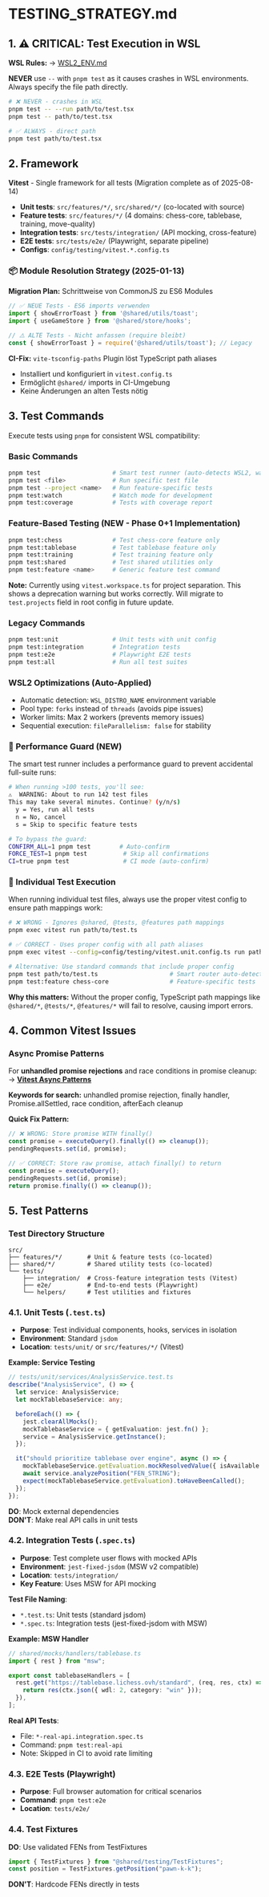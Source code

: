 # TESTING_STRATEGY.md

<!-- nav: docs/README#development | tags: [testing, wsl] | updated: 2025-08-12 -->

## 1. ⚠️ CRITICAL: Test Execution in WSL

**WSL Rules:** → [WSL2_ENV.md](./WSL2_ENV.md#testing-commands)

**NEVER** use `--` with `pnpm test` as it causes crashes in WSL environments. Always specify the file path directly.

```bash
# ❌ NEVER - crashes in WSL
pnpm test -- --run path/to/test.tsx
pnpm test -- path/to/test.tsx

# ✅ ALWAYS - direct path
pnpm test path/to/test.tsx
```

## 2. Framework

**Vitest** - Single framework for all tests (Migration complete as of 2025-08-14)

- **Unit tests**: `src/features/*/`, `src/shared/*/` (co-located with source)
- **Feature tests**: `src/features/*/` (4 domains: chess-core, tablebase, training, move-quality)
- **Integration tests**: `src/tests/integration/` (API mocking, cross-feature)
- **E2E tests**: `src/tests/e2e/` (Playwright, separate pipeline)
- **Configs**: `config/testing/vitest.*.config.ts`

### 📦 Module Resolution Strategy (2025-01-13)

**Migration Plan:** Schrittweise von CommonJS zu ES6 Modules

```typescript
// ✅ NEUE Tests - ES6 imports verwenden
import { showErrorToast } from '@shared/utils/toast';
import { useGameStore } from '@shared/store/hooks';

// ⚠️ ALTE Tests - Nicht anfassen (require bleibt)
const { showErrorToast } = require('@shared/utils/toast'); // Legacy
```

**CI-Fix:** `vite-tsconfig-paths` Plugin löst TypeScript path aliases
- Installiert und konfiguriert in `vitest.config.ts`
- Ermöglicht `@shared/` imports in CI-Umgebung
- Keine Änderungen an alten Tests nötig

## 3. Test Commands

Execute tests using `pnpm` for consistent WSL compatibility:

### Basic Commands
```bash
pnpm test                    # Smart test runner (auto-detects WSL2, warns >100 tests)
pnpm test <file>             # Run specific test file
pnpm test --project <name>   # Run feature-specific tests
pnpm test:watch              # Watch mode for development
pnpm test:coverage           # Tests with coverage report
```

### Feature-Based Testing (NEW - Phase 0+1 Implementation)
```bash
pnpm test:chess              # Test chess-core feature only
pnpm test:tablebase          # Test tablebase feature only
pnpm test:training           # Test training feature only
pnpm test:shared             # Test shared utilities only
pnpm test:feature <name>     # Generic feature test command
```

**Note:** Currently using `vitest.workspace.ts` for project separation. This shows a deprecation warning but works correctly. Will migrate to `test.projects` field in root config in future update.

### Legacy Commands
```bash
pnpm test:unit               # Unit tests with unit config
pnpm test:integration        # Integration tests
pnpm test:e2e                # Playwright E2E tests
pnpm test:all                # Run all test suites
```

### WSL2 Optimizations (Auto-Applied)
- Automatic detection: `WSL_DISTRO_NAME` environment variable
- Pool type: `forks` instead of `threads` (avoids pipe issues)
- Worker limits: Max 2 workers (prevents memory issues)
- Sequential execution: `fileParallelism: false` for stability

### 🚨 Performance Guard (NEW)

The smart test runner includes a performance guard to prevent accidental full-suite runs:

```bash
# When running >100 tests, you'll see:
⚠️  WARNING: About to run 142 test files
This may take several minutes. Continue? (y/n/s)
  y = Yes, run all tests
  n = No, cancel
  s = Skip to specific feature tests

# To bypass the guard:
CONFIRM_ALL=1 pnpm test        # Auto-confirm
FORCE_TEST=1 pnpm test          # Skip all confirmations
CI=true pnpm test               # CI mode (auto-confirm)
```

### 🚨 Individual Test Execution

When running individual test files, always use the proper vitest config to ensure path mappings work:

```bash
# ❌ WRONG - Ignores @shared, @tests, @features path mappings
pnpm exec vitest run path/to/test.ts

# ✅ CORRECT - Uses proper config with all path aliases
pnpm exec vitest --config=config/testing/vitest.unit.config.ts run path/to/test.ts

# Alternative: Use standard commands that include proper config
pnpm test path/to/test.ts                    # Smart router auto-detects
pnpm test:feature chess-core                 # Feature-specific tests
```

**Why this matters:** Without the proper config, TypeScript path mappings like `@shared/*`, `@tests/*`, `@features/*` will fail to resolve, causing import errors.

## 4. Common Vitest Issues

### Async Promise Patterns

For **unhandled promise rejections** and race conditions in promise cleanup:  
→ **[Vitest Async Patterns](../troubleshooting/vitest-async-patterns.md)**

**Keywords for search:** unhandled promise rejection, finally handler, Promise.allSettled, race condition, afterEach cleanup

**Quick Fix Pattern:**
```typescript
// ❌ WRONG: Store promise WITH finally()
const promise = executeQuery().finally(() => cleanup());
pendingRequests.set(id, promise);

// ✅ CORRECT: Store raw promise, attach finally() to return
const promise = executeQuery();
pendingRequests.set(id, promise);
return promise.finally(() => cleanup());
```

## 5. Test Patterns

### Test Directory Structure

```
src/
├── features/*/       # Unit & feature tests (co-located)
├── shared/*/         # Shared utility tests (co-located)
└── tests/
    ├── integration/  # Cross-feature integration tests (Vitest)
    ├── e2e/          # End-to-end tests (Playwright)
    └── helpers/      # Test utilities and fixtures
```

### 4.1. Unit Tests (`.test.ts`)

- **Purpose**: Test individual components, hooks, services in isolation
- **Environment**: Standard `jsdom`
- **Location**: `tests/unit/` or `src/features/*/` (Vitest)

**Example: Service Testing**

```typescript
// tests/unit/services/AnalysisService.test.ts
describe("AnalysisService", () => {
  let service: AnalysisService;
  let mockTablebaseService: any;

  beforeEach(() => {
    jest.clearAllMocks();
    mockTablebaseService = { getEvaluation: jest.fn() };
    service = AnalysisService.getInstance();
  });

  it("should prioritize tablebase over engine", async () => {
    mockTablebaseService.getEvaluation.mockResolvedValue({ isAvailable: true });
    await service.analyzePosition("FEN_STRING");
    expect(mockTablebaseService.getEvaluation).toHaveBeenCalled();
  });
});
```

**DO**: Mock external dependencies  
**DON'T**: Make real API calls in unit tests

### 4.2. Integration Tests (`.spec.ts`)

- **Purpose**: Test complete user flows with mocked APIs
- **Environment**: `jest-fixed-jsdom` (MSW v2 compatible)
- **Location**: `tests/integration/`
- **Key Feature**: Uses MSW for API mocking

**Test File Naming**:

- `*.test.ts`: Unit tests (standard jsdom)
- `*.spec.ts`: Integration tests (jest-fixed-jsdom with MSW)

**Example: MSW Handler**

```typescript
// shared/mocks/handlers/tablebase.ts
import { rest } from "msw";

export const tablebaseHandlers = [
  rest.get("https://tablebase.lichess.ovh/standard", (req, res, ctx) => {
    return res(ctx.json({ wdl: 2, category: "win" }));
  }),
];
```

**Real API Tests**:

- File: `*-real-api.integration.spec.ts`
- Command: `pnpm test:real-api`
- Note: Skipped in CI to avoid rate limiting

### 4.3. E2E Tests (Playwright)

- **Purpose**: Full browser automation for critical scenarios
- **Command**: `pnpm test:e2e`
- **Location**: `tests/e2e/`

### 4.4. Test Fixtures

**DO**: Use validated FENs from TestFixtures

```typescript
import { TestFixtures } from "@shared/testing/TestFixtures";
const position = TestFixtures.getPosition("pawn-k-k");
```

**DON'T**: Hardcode FENs directly in tests
